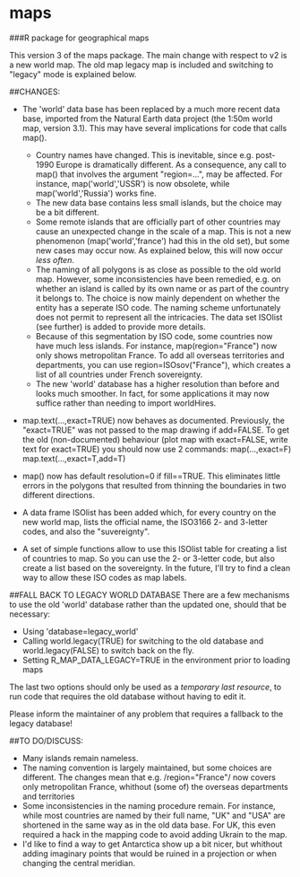 # maps
###R package for geographical maps

This version 3 of the maps package. The main change with respect to v2 is a new world map. The old map legacy map is included and switching to "legacy" mode is explained below.

##CHANGES:

- The 'world' data base has been replaced by a much more recent data base, imported from the Natural Earth data project (the 1:50m world map, version 3.1).
This may have several implications for code that calls map().
  * Country names have changed. This is inevitable, since e.g. post-1990 Europe is dramatically different. As a consequence, any call to map() that involves the argument "region=...", may be affected. For instance, map('world','USSR') is now obsolete, while map('world','Russia') works fine.
  * The new data base contains less small islands, but the choice may be a bit different.
  * Some remote islands that are officially part of other countries may cause an unexpected change in the scale of a map. This is not a new phenomenon (map('world','france') had this in the old set), but some new cases may occur now. As explained below, this will now occur *less often*. 
  * The naming of all polygons is as close as possible to the old world map. However, some inconsistencies have been remedied, e.g. on whether an island is called by its own name or as part of the country it belongs to. The choice is now mainly dependent on whether the entity has a seperate ISO code. The naming scheme unfortunately does not permit to represent all the intricacies. The data set ISOlist (see further) is added to provide more details.
  * Because of this segmentation by ISO code, some countries now have much less islands. For instance, map(region="France") now only shows metropolitan France. To add all overseas territories and departments, you can use region=ISOsov("France"),  which creates a list of all countries under French sovereignty. 
  * The new 'world' database has a higher resolution than before and looks much smoother. In fact, for some applications it may now suffice rather than needing to import worldHires.

- map.text(...,exact=TRUE) now behaves as documented. Previously, the "exact=TRUE" was not passed to the map drawing if add=FALSE. To get the old (non-documented) behaviour (plot map with exact=FALSE, write text for exact=TRUE) you should now use 2 commands: 
map(...,exact=F)
map.text(...,exact=T,add=T)

- map() now has default resolution=0 if fill==TRUE. This eliminates little errors in the polygons that resulted from thinning the boundaries in two different directions.

- A data frame ISOlist has been added which, for every country on the new world map, lists the official name, the ISO3166 2- and 3-letter codes, and also the "suvereignty".

- A set of simple functions allow to use this ISOlist table for creating a list of countries to map. So you can use the 2- or 3-letter code, but also create a list based on the sovereignty. In the future, I'll try to find a clean way to allow these ISO codes as map labels.



##FALL BACK TO LEGACY WORLD DATABASE
There are a few mechanisms to use the old 'world' database rather than the updated one, should that be necessary:
- Using 'database=legacy_world'
- Calling world.legacy(TRUE) for switching to the old database and world.legacy(FALSE) to switch back on the fly.
- Setting R_MAP_DATA_LEGACY=TRUE in the environment prior to loading maps

The last two options should only be used as a *temporary last resource*, to run code that requires the old database without having to edit it.

Please inform the maintainer of any problem that requires a fallback to the legacy database!


##TO DO/DISCUSS:

- Many islands remain nameless.
- The naming convention is largely maintained, but some choices are different. The changes mean that e.g. /region="France"/ now covers only metropolitan France, whithout (some of) the overseas departments and territories
- Some inconsistencies in the naming procedure remain. For instance, while most countries are named by their full name, "UK" and "USA" are shortened in the same way as in the old data base. For UK, this even required a hack in the mapping code to avoid adding Ukrain to the map.
- I'd like to find a way to get Antarctica show up a bit nicer, but whithout adding imaginary points that would be ruined in a projection or when changing the central meridian. 

